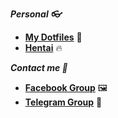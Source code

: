 
***Personal 👓***
- **[My Dotfiles](https://github.com/Hblanqueto/The-Sensuals-Dotfiles)** 📂
- **[Hentai](https://www.youtube.com/watch?v=WQRObrOqXho)** 🔥

***Contact me 👥***
- **[Facebook Group](https://www.facebook.com/groups/3401196263237743)** 🖼
- **[Telegram Group](https://t.me/XUnixCommunity)** 📱

